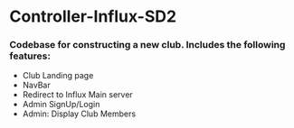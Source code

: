 # Controller-Influx-SD2

### Codebase for constructing a new club. Includes the following features:

- Club Landing page
- NavBar
- Redirect to Influx Main server
- Admin SignUp/Login
- Admin: Display Club Members
